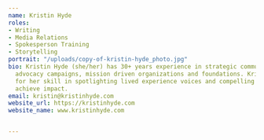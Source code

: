 ```yaml
---
name: Kristin Hyde
roles:
- Writing
- Media Relations
- Spokesperson Training
- Storytelling
portrait: "/uploads/copy-of-kristin-hyde_photo.jpg"
bio: Kristin Hyde (she/her) has 30+ years experience in strategic communications for progressive policy
  advocacy campaigns, mission driven organizations and foundations. Kristin is known
  for her skill in spotlighting lived experience voices and compelling stories to
  achieve impact.
email: kristin@kristinhyde.com
website_url: https://kristinhyde.com
website_name: www.kristinhyde.com


---
```

